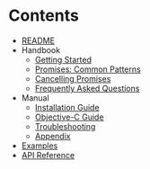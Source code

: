 # Contents

* [README](/README.md)
* Handbook
  * [Getting Started](GettingStarted.md)
  * [Promises: Common Patterns](CommonPatterns.md)
  * [Cancelling Promises](Cancel.md)
  * [Frequently Asked Questions](FAQ.md)
* Manual
  * [Installation Guide](Installation.md)
  * [Objective-C Guide](ObjectiveC.md)
  * [Troubleshooting](Troubleshooting.md)
  * [Appendix](Appendix.md)
* [Examples](Examples)
* [API Reference](https://mxcl.github.io/PromiseKit/reference/v6/)
